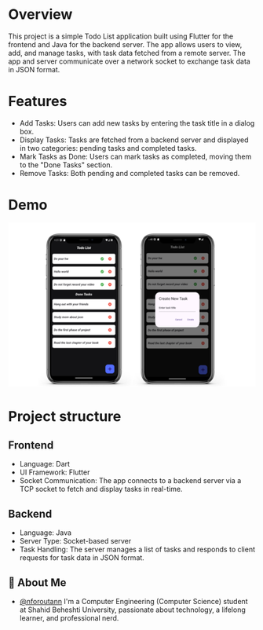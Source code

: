 
# Overview

This project is a simple Todo List application built using Flutter for the frontend and Java for the backend server. The app allows users to view, add, and manage tasks, with task data fetched from a remote server. The app and server communicate over a network socket to exchange task data in JSON format.

# Features

- Add Tasks: Users can add new tasks by entering the task title in a dialog box.
- Display Tasks: Tasks are fetched from a backend server and displayed in two categories: pending tasks and completed tasks.
- Mark Tasks as Done: Users can mark tasks as completed, moving them to the "Done Tasks" section.
- Remove Tasks: Both pending and completed tasks can be removed.

# Demo

![App Screenshot](TodoList/assets/demo.jpg)


# Project structure

## Frontend
- Language: Dart
- UI Framework: Flutter
- Socket Communication: The app connects to a backend server via a TCP socket to fetch and display tasks in real-time.

## Backend
- Language: Java
- Server Type: Socket-based server
- Task Handling: The server manages a list of tasks and responds to client requests for task data in JSON format.



## 🚀 About Me
- [@nforoutann](https://github.com/nforoutann)
I'm a Computer Engineering (Computer Science) student at Shahid Beheshti University, passionate about technology, a lifelong learner, and professional nerd.
